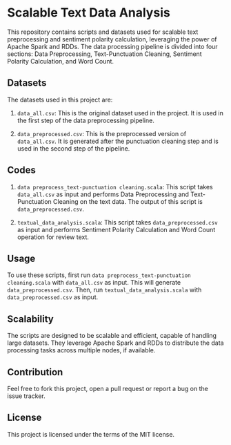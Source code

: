 # Scalable Text Data Analysis

This repository contains scripts and datasets used for scalable text preprocessing and sentiment polarity calculation, leveraging the power of Apache Spark and RDDs. The data processing pipeline is divided into four sections: Data Preprocessing, Text-Punctuation Cleaning, Sentiment Polarity Calculation, and Word Count.

## Datasets

The datasets used in this project are:

1. `data_all.csv`: This is the original dataset used in the project. It is used in the first step of the data preprocessing pipeline.

2. `data_preprocessed.csv`: This is the preprocessed version of `data_all.csv`. It is generated after the punctuation cleaning step and is used in the second step of the pipeline.

## Codes

1. `data preprocess_text-punctuation cleaning.scala`: This script takes `data_all.csv` as input and performs Data Preprocessing and Text-Punctuation Cleaning on the text data. The output of this script is `data_preprocessed.csv`.

2. `textual_data_analysis.scala`: This script takes `data_preprocessed.csv` as input and performs Sentiment Polarity Calculation and Word Count operation for review text.

## Usage

To use these scripts, first run `data preprocess_text-punctuation cleaning.scala` with `data_all.csv` as input. This will generate `data_preprocessed.csv`. Then, run `textual_data_analysis.scala` with `data_preprocessed.csv` as input.

## Scalability

The scripts are designed to be scalable and efficient, capable of handling large datasets. They leverage Apache Spark and RDDs to distribute the data processing tasks across multiple nodes, if available.

## Contribution

Feel free to fork this project, open a pull request or report a bug on the issue tracker.

## License

This project is licensed under the terms of the MIT license.
